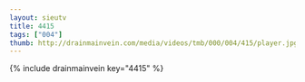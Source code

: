 ```yaml
--- 
layout: sieutv
title: 4415
tags: ["004"]
thumb: http://drainmainvein.com/media/videos/tmb/000/004/415/player.jpg
---
```

{% include drainmainvein key="4415" %} 

